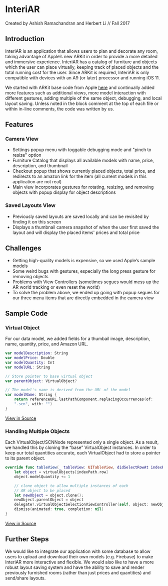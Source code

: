 # InteriAR

Created by Ashish Ramachandran and Herbert Li // Fall 2017

## Introduction

InteriAR is an application that allows users to plan and decorate any room, taking advantage of Apple’s new ARKit in order to provide a more detailed and immersive experience. InteriAR has a catalog of furniture and objects which the user can place virtually, keeping track of placed objects and the total running cost for the user. Since ARKit is required, InteriAR is only compatible with devices with an A9 (or later) processor and running iOS 11.

We started with ARKit base code from Apple [here][0] and continually added more features such as additional views, more model interaction with different gestures, adding multiple of the same object, debugging, and local layout saving. Unless noted in the block comment at the top of each file or within in-line comments, the code was written by us.

[0]:https://developer.apple.com/documentation/arkit/handling_3d_interaction_and_ui_controls_in_augmented_reality

## Features

### Camera View
- Settings popup menu with toggable debugging mode and "pinch to resize" option
- Furniture Catalog that displays all available models with name, price, description, and thumbnail
- Checkout popup that shows currently placed objects, total price, and redirects to an amazon link for the item (all current models in this application are not real)
- Main view incorporates gestures for rotating, resizing, and removing objects with popup display for object descriptions

### Saved Layouts View
- Previously saved layouts are saved locally and can be revisited by finding it on this screen
- Displays a thumbnail camera snapshot of when the user first saved the layout and will display the placed items' prices and total price

## Challenges
- Getting high-quality models is expensive, so we used Apple’s sample models
- Some weird bugs with gestures, especially the long press gesture for removing objects
- Problems with View Controllers (sometimes segues would mess up the AR world tracking or even reset the world)
- To solve the problem above, we ended up going with popup segues for our three menu items that are directly embedded in the camera view

## Sample Code

### Virtual Object

For our data model, we added fields for a thumbail image, description, name, quantity, price, and Amazon URL.

``` swift
var modelDescription: String
var modelPrice: Double
var modelQuantity: Int
var modelURL: String

// Store pointer to base virtual object
var parentObject: VirtualObject?

// The model's name is derived from the URL of the model
var modelName: String {
    return referenceURL.lastPathComponent.replacingOccurrences(of:
    ".scn", with: "")
}
```
[View in Source](x-source-tag://VirtualObject)

### Handling Multiple Objects

Each VirtualObject/SCNNode represented only a single object. As a result, we handled this by cloning the “base” VirtualObject instances. In order to keep our total quantities accurate, each VirtualObject had to store a pointer to its parent object.

``` swift
override func tableView(_ tableView: UITableView, didSelectRowAt indexPath: IndexPath) {
    let object = virtualObjects[indexPath.row]
    object.modelQuantity += 1

    // clone object to allow multiple instances of each
    // AR object to be placed
    let newObject = object.clone();
    newObject.parentObject = object
    delegate?.virtualObjectSelectionViewController(self, object: newObject)
    dismiss(animated: true, completion: nil)
}
```
[View in Source](x-source-tag://ObjectSelection)


## Further Steps

We would like to integrate our application with some database to allow users to upload and download their own models (e.g. Firebase) to make InteriAR more interactive and flexible. We would also like to have a more robust layout saving system and have the ability to save and render previously furnished rooms (rather than just prices and quantities) and send/share layouts.


